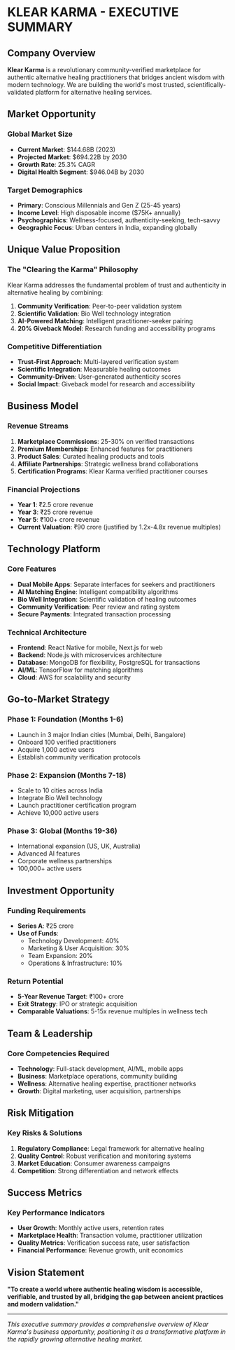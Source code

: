 # KLEAR KARMA - EXECUTIVE SUMMARY

## Company Overview

**Klear Karma** is a revolutionary community-verified marketplace for authentic alternative healing practitioners that bridges ancient wisdom with modern technology. We are building the world's most trusted, scientifically-validated platform for alternative healing services.

## Market Opportunity

### Global Market Size
- **Current Market**: $144.68B (2023)
- **Projected Market**: $694.22B by 2030
- **Growth Rate**: 25.3% CAGR
- **Digital Health Segment**: $946.04B by 2030

### Target Demographics
- **Primary**: Conscious Millennials and Gen Z (25-45 years)
- **Income Level**: High disposable income ($75K+ annually)
- **Psychographics**: Wellness-focused, authenticity-seeking, tech-savvy
- **Geographic Focus**: Urban centers in India, expanding globally

## Unique Value Proposition

### The "Clearing the Karma" Philosophy
Klear Karma addresses the fundamental problem of trust and authenticity in alternative healing by combining:

1. **Community Verification**: Peer-to-peer validation system
2. **Scientific Validation**: Bio Well technology integration
3. **AI-Powered Matching**: Intelligent practitioner-seeker pairing
4. **20% Giveback Model**: Research funding and accessibility programs

### Competitive Differentiation
- **Trust-First Approach**: Multi-layered verification system
- **Scientific Integration**: Measurable healing outcomes
- **Community-Driven**: User-generated authenticity scores
- **Social Impact**: Giveback model for research and accessibility

## Business Model

### Revenue Streams
1. **Marketplace Commissions**: 25-30% on verified transactions
2. **Premium Memberships**: Enhanced features for practitioners
3. **Product Sales**: Curated healing products and tools
4. **Affiliate Partnerships**: Strategic wellness brand collaborations
5. **Certification Programs**: Klear Karma verified practitioner courses

### Financial Projections
- **Year 1**: ₹2.5 crore revenue
- **Year 3**: ₹25 crore revenue
- **Year 5**: ₹100+ crore revenue
- **Current Valuation**: ₹90 crore (justified by 1.2x-4.8x revenue multiples)

## Technology Platform

### Core Features
- **Dual Mobile Apps**: Separate interfaces for seekers and practitioners
- **AI Matching Engine**: Intelligent compatibility algorithms
- **Bio Well Integration**: Scientific validation of healing outcomes
- **Community Verification**: Peer review and rating system
- **Secure Payments**: Integrated transaction processing

### Technical Architecture
- **Frontend**: React Native for mobile, Next.js for web
- **Backend**: Node.js with microservices architecture
- **Database**: MongoDB for flexibility, PostgreSQL for transactions
- **AI/ML**: TensorFlow for matching algorithms
- **Cloud**: AWS for scalability and security

## Go-to-Market Strategy

### Phase 1: Foundation (Months 1-6)
- Launch in 3 major Indian cities (Mumbai, Delhi, Bangalore)
- Onboard 100 verified practitioners
- Acquire 1,000 active users
- Establish community verification protocols

### Phase 2: Expansion (Months 7-18)
- Scale to 10 cities across India
- Integrate Bio Well technology
- Launch practitioner certification program
- Achieve 10,000 active users

### Phase 3: Global (Months 19-36)
- International expansion (US, UK, Australia)
- Advanced AI features
- Corporate wellness partnerships
- 100,000+ active users

## Investment Opportunity

### Funding Requirements
- **Series A**: ₹25 crore
- **Use of Funds**:
  - Technology Development: 40%
  - Marketing & User Acquisition: 30%
  - Team Expansion: 20%
  - Operations & Infrastructure: 10%

### Return Potential
- **5-Year Revenue Target**: ₹100+ crore
- **Exit Strategy**: IPO or strategic acquisition
- **Comparable Valuations**: 5-15x revenue multiples in wellness tech

## Team & Leadership

### Core Competencies Required
- **Technology**: Full-stack development, AI/ML, mobile apps
- **Business**: Marketplace operations, community building
- **Wellness**: Alternative healing expertise, practitioner networks
- **Growth**: Digital marketing, user acquisition, partnerships

## Risk Mitigation

### Key Risks & Solutions
1. **Regulatory Compliance**: Legal framework for alternative healing
2. **Quality Control**: Robust verification and monitoring systems
3. **Market Education**: Consumer awareness campaigns
4. **Competition**: Strong differentiation and network effects

## Success Metrics

### Key Performance Indicators
- **User Growth**: Monthly active users, retention rates
- **Marketplace Health**: Transaction volume, practitioner utilization
- **Quality Metrics**: Verification success rate, user satisfaction
- **Financial Performance**: Revenue growth, unit economics

## Vision Statement

**"To create a world where authentic healing wisdom is accessible, verifiable, and trusted by all, bridging the gap between ancient practices and modern validation."**

---

*This executive summary provides a comprehensive overview of Klear Karma's business opportunity, positioning it as a transformative platform in the rapidly growing alternative healing market.*